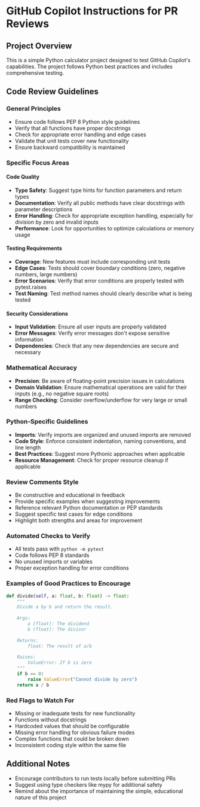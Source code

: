 # GitHub Copilot Instructions for PR Reviews

## Project Overview
This is a simple Python calculator project designed to test GitHub Copilot's capabilities. The project follows Python best practices and includes comprehensive testing.

## Code Review Guidelines

### General Principles
- Ensure code follows PEP 8 Python style guidelines
- Verify that all functions have proper docstrings
- Check for appropriate error handling and edge cases
- Validate that unit tests cover new functionality
- Ensure backward compatibility is maintained

### Specific Focus Areas

#### Code Quality
- **Type Safety**: Suggest type hints for function parameters and return types
- **Documentation**: Verify all public methods have clear docstrings with parameter descriptions
- **Error Handling**: Check for appropriate exception handling, especially for division by zero and invalid inputs
- **Performance**: Look for opportunities to optimize calculations or memory usage

#### Testing Requirements
- **Coverage**: New features must include corresponding unit tests
- **Edge Cases**: Tests should cover boundary conditions (zero, negative numbers, large numbers)
- **Error Scenarios**: Verify that error conditions are properly tested with pytest.raises
- **Test Naming**: Test method names should clearly describe what is being tested

#### Security Considerations
- **Input Validation**: Ensure all user inputs are properly validated
- **Error Messages**: Verify error messages don't expose sensitive information
- **Dependencies**: Check that any new dependencies are secure and necessary

### Mathematical Accuracy
- **Precision**: Be aware of floating-point precision issues in calculations
- **Domain Validation**: Ensure mathematical operations are valid for their inputs (e.g., no negative square roots)
- **Range Checking**: Consider overflow/underflow for very large or small numbers

### Python-Specific Guidelines
- **Imports**: Verify imports are organized and unused imports are removed
- **Code Style**: Enforce consistent indentation, naming conventions, and line length
- **Best Practices**: Suggest more Pythonic approaches when applicable
- **Resource Management**: Check for proper resource cleanup if applicable

### Review Comments Style
- Be constructive and educational in feedback
- Provide specific examples when suggesting improvements
- Reference relevant Python documentation or PEP standards
- Suggest specific test cases for edge conditions
- Highlight both strengths and areas for improvement

### Automated Checks to Verify
- All tests pass with `python -m pytest`
- Code follows PEP 8 standards
- No unused imports or variables
- Proper exception handling for error conditions

### Examples of Good Practices to Encourage
```python
def divide(self, a: float, b: float) -> float:
    """
    Divide a by b and return the result.
    
    Args:
        a (float): The dividend
        b (float): The divisor
        
    Returns:
        float: The result of a/b
        
    Raises:
        ValueError: If b is zero
    """
    if b == 0:
        raise ValueError("Cannot divide by zero")
    return a / b
```

### Red Flags to Watch For
- Missing or inadequate tests for new functionality
- Functions without docstrings
- Hardcoded values that should be configurable
- Missing error handling for obvious failure modes
- Complex functions that could be broken down
- Inconsistent coding style within the same file

## Additional Notes
- Encourage contributors to run tests locally before submitting PRs
- Suggest using type checkers like mypy for additional safety
- Remind about the importance of maintaining the simple, educational nature of this project
